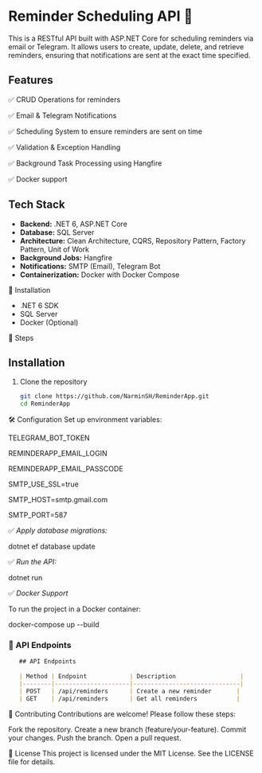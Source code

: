 # Reminder Scheduling API 📅 

This is a RESTful API built with ASP.NET Core for scheduling reminders via email or Telegram. It allows users to create, update, delete, and retrieve reminders, ensuring that notifications are sent at the exact time specified.

## Features

✅ CRUD Operations for reminders

✅ Email & Telegram Notifications

✅ Scheduling System to ensure reminders are sent on time

✅ Validation & Exception Handling

✅ Background Task Processing using Hangfire

✅ Docker support  



## Tech Stack
- **Backend:** .NET 6, ASP.NET Core
- **Database:** SQL Server
- **Architecture:** Clean Architecture, CQRS, Repository Pattern, Factory Pattern, Unit of Work
- **Background Jobs:** Hangfire
- **Notifications:** SMTP (Email), Telegram Bot
- **Containerization:** Docker with Docker Compose


🚀 Installation

- .NET 6 SDK
- SQL Server
- Docker (Optional)


🔹 Steps

## Installation
1. Clone the repository  
   ```sh
   git clone https://github.com/NarminSH/ReminderApp.git
   cd ReminderApp

🛠️ Configuration
Set up environment variables:

TELEGRAM_BOT_TOKEN

REMINDERAPP_EMAIL_LOGIN

REMINDERAPP_EMAIL_PASSCODE

SMTP_USE_SSL=true

SMTP_HOST=smtp.gmail.com

SMTP_PORT=587


✅ *Apply database migrations:*

dotnet ef database update

✅ *Run the API:*

dotnet run

✅ *Docker Support*

To run the project in a Docker container:

docker-compose up --build


### **📝 API Endpoints**
```md
   ## API Endpoints
   
   | Method | Endpoint            | Description                  |
   |--------|---------------------|------------------------------|
   | POST   | /api/reminders      | Create a new reminder       |
   | GET    | /api/reminders      | Get all reminders           |
```

🤝 Contributing
Contributions are welcome! Please follow these steps:

Fork the repository.
Create a new branch (feature/your-feature).
Commit your changes.
Push the branch.
Open a pull request.

📝 License
This project is licensed under the MIT License. See the LICENSE file for details.
